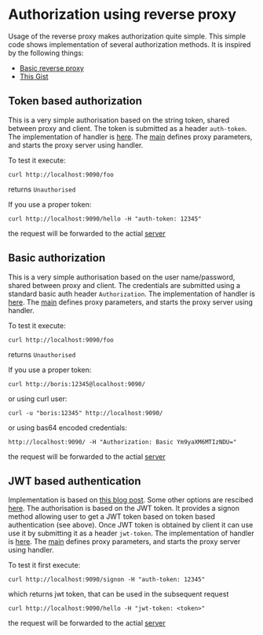 # Authorization using reverse proxy

Usage of the reverse proxy makes authorization quite simple. This simple code shows implementation of several
authorization methods. It is inspired by the following things:
* [Basic reverse proxy](https://github.com/angelbarrera92/basic-auth-reverse-proxy)
* [This Gist](https://gist.github.com/dbrinegar/88c0acf0bc4b0f0fc0c3b2bdbb0a62d3)

## Token based authorization

This is a very simple authorisation based on the string token, shared between proxy and client. The token is submitted
as a header `auth-token`. The implementation of handler is [here](auth/token_auth.go). The [main](cmd/proxy/proxy.go)
defines proxy parameters, and starts the proxy server using handler.

To test it execute:
````
curl http://localhost:9090/foo
````
returns `Unauthorised`

If you use a proper token:
````
curl http://localhost:9090/hello -H "auth-token: 12345"
````
the request will be forwarded  to the actial [server](cmd/server/server.go)

## Basic authorization

This is a very simple authorisation based on the user name/password, shared between proxy and client. The credentials 
are submitted using a standard basic auth header `Authorization`. The implementation of handler is 
[here](auth/basic_auth.go). The [main](cmd/proxy/proxy.go) defines proxy parameters, and starts the proxy server using 
handler.

To test it execute:
````
curl http://localhost:9090/foo
````
returns `Unauthorised`

If you use a proper token:
````
curl http://boris:12345@localhost:9090/
````
or using curl user: 
````
curl -u "boris:12345" http://localhost:9090/
````
or using bas64 encoded credentials:
````
http://localhost:9090/ -H "Authorization: Basic Ym9yaXM6MTIzNDU="
````
the request will be forwarded  to the actial [server](cmd/server/server.go)

## JWT based authentication

Implementation is based on [this blog post](https://www.sohamkamani.com/golang/jwt-authentication/). Some other options 
are rescibed [here](https://medium.com/geekculture/securing-apis-via-jwt-in-golang-9d3659a32c34).
The authorisation is based on the JWT token. It provides a signon method allowing user to get a JWT token based on 
token based authentication (see above). Once JWT token is obtained by client it can use use it by submitting it
as a header `jwt-token`. The implementation of handler is [here](auth/jwt_auth.go). The [main](cmd/proxy/proxy.go)
defines proxy parameters, and starts the proxy server using handler.

To test it first execute:
````
curl http://localhost:9090/signon -H "auth-token: 12345"
````
which returns jwt token, that can be used in the subsequent request

````
curl http://localhost:9090/hello -H "jwt-token: <token>"
````
the request will be forwarded  to the actial [server](cmd/server/server.go)
